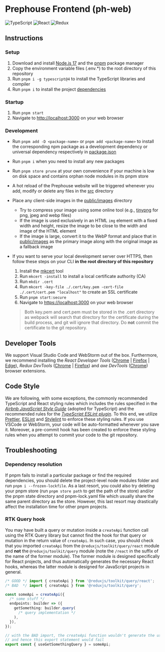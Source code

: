 # Prephouse Frontend (ph-web)

![TypeScript](https://img.shields.io/badge/typescript-%23007ACC.svg?style=for-the-badge&logo=typescript&logoColor=white)
![React](https://img.shields.io/badge/react-%2320232a.svg?style=for-the-badge&logo=react&logoColor=%2361DAFB)
![Redux](https://img.shields.io/badge/redux-%23593d88.svg?style=for-the-badge&logo=redux&logoColor=white)

## Instructions

### Setup

1. Download and install [Node.js 17][node] and the [pnpm][] package manager
2. Copy the environment variable files (.env.\*) to the root directory of this repository
3. Run `pnpm i -g typescript@4` to install the TypeScript libraries and compiler
4. Run `pnpm i` to install the project [dependencies](package.json)

### Startup

1. Run `pnpm start`
2. Navigate to <http://localhost:3000> on your web browser

### Development

- Run `pnpm add -D <package-name>` or `pnpm add <package-name>` to install the corresponding npm
  package as a development dependency or universal dependency respectively in
  [package.json](package.json)
- Run `pnpm i` when you need to install any new packages
- Run `pnpm store prune` at your own convenience if your machine is low on disk space and contains
  orphan node modules in its pnpm store
- A hot reload of the Prephouse website will be triggered whenever you add, modify or delete any
  files in the [src](src) directory
- Place any client-side images in the [public/images](public/images) directory
  - Try to compress your image using some online tool (e.g., [tinypng][tinypng] for png, jpeg and
    webp files)
  - If the image is used exclusively in an HTML `img` element with a fixed width and height, resize
    the image to be close to the width and image of the HTML element
  - If the image is large, convert it to the WebP format and place that in
    [public/images](public/images) as the primary image along with the original image as a fallback
    image
- If you want to serve your local development server over HTTPS, then follow these steps on your CLI
  **in the root directory of this repository**

  1. Install the [mkcert][mkcert] tool
  2. Run `mkcert -install` to install a local certificate authority (CA)
  3. Run `mkdir .cert`
  4. Run `mkcert -key-file ./.cert/key.pem -cert-file ./.cert/cert.pem "localhost"` to create an SSL
     certificate
  5. Run `pnpm start:secure`
  6. Navigate to <https://localhost:3000> on your web browser

  > Both key.pem and cert.pem must be stored in the .cert directory as webpack will search that
  > directory for the certificate during the build process, and git will ignore that directory. Do
  > **not** commit the certificate to the git repository.

[node]: https://nodejs.org/en/
[pnpm]: https://pnpm.io/installation
[docker-desktop]: https://www.docker.com/products/docker-desktop
[docker-compose]: https://docs.docker.com/compose/install/
[tinypng]: https://tinypng.com/
[mkcert]: https://github.com/FiloSottile/mkcert#installation

## Developer Tools

We support Visual Studio Code and WebStorm out of the box. Furthermore, we recommend installing the
_React Developer Tools_ ([Chrome][react-ext-chrome] | [Firefox][react-ext-firefox] |
[Edge][react-ext-edge]), _Redux DevTools_ ([Chrome][redux-ext-chrome] |
[Firefox][redux-ext-firefox]) and _axe DevTools_ ([Chrome][axe-chrome]) browser extensions.

[react-ext-chrome]:
  https://chrome.google.com/webstore/detail/react-developer-tools/fmkadmapgofadopljbjfkapdkoienihi
  'Chrome Extension'
[react-ext-firefox]:
  https://addons.mozilla.org/en-CA/firefox/addon/react-devtools/
  'Firefox Browser Add-On'
[react-ext-edge]:
  https://microsoftedge.microsoft.com/addons/detail/gpphkfbcpidddadnkolkpfckpihlkkil
  'Microsoft Edge Add-On'
[redux-ext-chrome]:
  https://chrome.google.com/webstore/detail/redux-devtools/lmhkpmbekcpmknklioeibfkpmmfibljd
  'Chrome Extension'
[redux-ext-firefox]:
  https://addons.mozilla.org/en-CA/firefox/addon/reduxdevtools/
  'Firefox Browser Add-On'
[axe-chrome]:
  https://chrome.google.com/webstore/detail/axe-devtools-web-accessib/lhdoppojpmngadmnindnejefpokejbdd
  'Chrome Extension'

## Code Style

We are following, with some exceptions, the commonly recommended TypeScript and React styling rules
which includes the rules specified in the [_Airbnb JavaScript Style Guide_][airbnb-style-guide]
(adopted for TypeScript) and the recommended rules for the [_TypeScript ESLint
plugin_][ts-eslint-plugin]. To this end, we utilize [Prettier](.prettierrc), [ESLint](.eslintrc) and
[Stylelint](.stylelintrc) to enforce these styling rules. If you use VSCode or WebStorm, your code
will be auto-formatted whenever you save it. Moreover, a pre-commit hook has been created to enforce
these styling rules when you attempt to commit your code to the git repository.

[airbnb-style-guide]: https://github.com/airbnb/javascript
[ts-eslint-plugin]:
  https://github.com/typescript-eslint/typescript-eslint/tree/main/packages/eslint-plugin

## Troubleshooting

### Dependency resolution

If pnpm fails to install a particular package or find the required dependencies, you should delete
the project-level node modules folder and run `pnpm i --frozen-lockfile`. As a last resort, you
could also try deleting your pnpm store (run `pnpm store path` to get the path of the store) and/or
the pnpm state directory and pnpm-lock.yaml file which usually share the same parent directory as
the store. However, this last resort may drastically affect the installation time for other pnpm
projects.

### RTK Query hook

You may have built a query or mutation inside a `createApi` function call using the RTK Query
library but cannot find the hook for that query or mutation in the return value of `createApi`. In
such case, you should check that you imported `createApi` from the `@reduxjs/toolkit/query/react`
module and **not** the `@reduxjs/toolkit/query` module (note the `/react` in the suffix of the name
of the former module). The former module is designed specifically for React projects, and thus
automatically generates the necessary React hooks, whereas the latter module is designed for
JavaScript projects in general.

```typescript
/* GOOD */ import { createApi } from '@reduxjs/toolkit/query/react';
/* BAD  */ import { createApi } from '@reduxjs/toolkit/query';

const someApi = createApi({
  /* some stuff */
  endpoints: builder => ({
    getSomething: builder.query(
      /* query implementation */
    ),
  }),
});

// with the BAD import, the createApi function wouldn't generate the useGetAQuery hook
// and hence this export statement would fail
export const { useGetSomethingQuery } = someApi;
```
